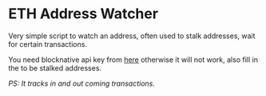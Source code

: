 <h1> ETH Address Watcher </h1>

Very simple script to watch an address, often used to stalk addresses, wait for certain transactions.

You need blocknative api key from [here](https://explorer.blocknative.com/account) otherwise it will not work, also fill in the to be stalked addresses.

*PS: It tracks in and out coming transactions.*

